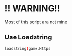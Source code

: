 # !! WARNING!!

Most of this script ara not mine

## Use Loadstring

```bash
loadstring(game.Https
```